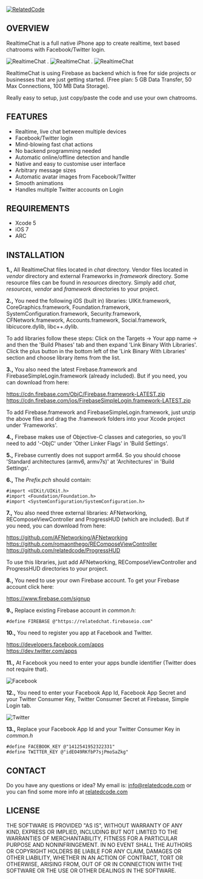 [![RelatedCode](http://relatedcode.com/github/header.png)](http://relatedcode.com)

## OVERVIEW

RealtimeChat is a full native iPhone app to create realtime, text based chatrooms with Facebook/Twitter login.

![RealtimeChat](http://relatedcode.com/github/realtimechat11.png)
.
![RealtimeChat](http://relatedcode.com/github/realtimechat12.png)
.
![RealtimeChat](http://relatedcode.com/github/realtimechat13.png)

RealtimeChat is using Firebase as backend which is free for side projects or businesses that are just getting started. (Free plan: 5 GB Data Transfer, 50 Max Connections, 100 MB Data Storage).

Really easy to setup, just copy/paste the code and use your own chatrooms.

## FEATURES

- Realtime, live chat between multiple devices
- Facebook/Twitter login
- Mind-blowing fast chat actions
- No backend programming needed
- Automatic online/offline detection and handle
- Native and easy to customise user interface
- Arbitrary message sizes
- Automatic avatar images from Facebook/Twitter
- Smooth animations
- Handles multiple Twitter accounts on Login

## REQUIREMENTS

- Xcode 5
- iOS 7
- ARC

## INSTALLATION

**1.,** All RealtimeChat files located in *chat* directory. Vendor files located in *vendor* directory and external Frameworks in *framework* directory. Some resource files can be found in *resources* directory. Simply add *chat*, *resources*, *vendor* and *framework* directories to your project.

**2.,** You need the following iOS (built in) libraries: UIKit.framework, CoreGraphics.framework, Foundation.framework, SystemConfiguration.framework, Security.framework, CFNetwork.framework, Accounts.framework, Social.framework, libicucore.dylib, libc++.dylib.

To add libraries follow these steps: Click on the Targets → Your app name → and then the 'Build Phases' tab and then expand 'Link Binary With Libraries'. Click the plus button in the bottom left of the 'Link Binary With Libraries' section and choose library items from the list.

**3.,** You also need the latest Firebase.framework and FirebaseSimpleLogin.framework (already included). But if you need, you can download from here:

https://cdn.firebase.com/ObjC/Firebase.framework-LATEST.zip<br>
https://cdn.firebase.com/ios/FirebaseSimpleLogin.framework-LATEST.zip<br>

To add Firebase.framework and FirebaseSimpleLogin.framework, just unzip the above files and drag the .framework folders into your Xcode project under 'Frameworks'.

**4.,** Firebase makes use of Objective-C classes and categories, so you'll need to add '-ObjC' under 'Other Linker Flags' in 'Build Settings'. 

**5.,** Firebase currently does not support arm64. So you should choose 'Standard architectures (armv6, armv7s)' at 'Architectures' in 'Build Settings'.

**6.,** The *Prefix.pch* should contain:

```
#import <UIKit/UIKit.h>
#import <Foundation/Foundation.h>
#import <SystemConfiguration/SystemConfiguration.h>
```

**7.,** You also need three external libraries: AFNetworking, REComposeViewController and ProgressHUD (which are included). But if you need, you can download from here:

https://github.com/AFNetworking/AFNetworking<br>
https://github.com/romaonthego/REComposeViewController<br>
https://github.com/relatedcode/ProgressHUD<br>

To use this libraries, just add AFNetworking, REComposeViewController and ProgressHUD directories to your project.

**8.,** You need to use your own Firebase account. To get your Firebase account click here:

https://www.firebase.com/signup

**9.,** Replace existing Firebase account in *common.h*:

```
#define FIREBASE @"https://relatedchat.firebaseio.com"
```

**10.,** You need to register you app at Facebook and Twitter.

https://developers.facebook.com/apps<br>
https://dev.twitter.com/apps<br>

**11.,** At Facebook you need to enter your apps bundle identifier (Twitter does not require that).

![Facebook](http://relatedcode.com/codecanyon/facebook.png)

**12.,** You need to enter your Facebook App Id, Facebook App Secret and your Twitter Consumer Key, Twitter Consumer Secret at Firebase, Simple Login tab.

![Twitter](http://relatedcode.com/codecanyon/firebase_twitter.png)

**13.,** Replace your Facebook App Id and your Twitter Consumer Key in *common.h*

```
#define FACEBOOK_KEY @"1412541952322331"
#define TWITTER_KEY @"idEO49RKfbP7sjPmoSaZkg"
```

## CONTACT

Do you have any questions or idea? My email is: info@relatedcode.com or you can find some more info at [relatedcode.com](http://relatedcode.com)

## LICENSE

THE SOFTWARE IS PROVIDED "AS IS", WITHOUT WARRANTY OF ANY KIND, EXPRESS OR
IMPLIED, INCLUDING BUT NOT LIMITED TO THE WARRANTIES OF MERCHANTABILITY,
FITNESS FOR A PARTICULAR PURPOSE AND NONINFRINGEMENT. IN NO EVENT SHALL THE
AUTHORS OR COPYRIGHT HOLDERS BE LIABLE FOR ANY CLAIM, DAMAGES OR OTHER
LIABILITY, WHETHER IN AN ACTION OF CONTRACT, TORT OR OTHERWISE, ARISING FROM,
OUT OF OR IN CONNECTION WITH THE SOFTWARE OR THE USE OR OTHER DEALINGS IN
THE SOFTWARE.

